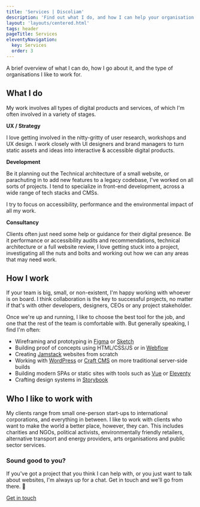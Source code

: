 ```yaml
---
title: 'Services | Discoliam'
description: 'Find out what I do, and how I can help your organisation'
layout: 'layouts/centered.html'
tags: header
pageTitle: Services
eleventyNavigation:
  key: Services
  order: 3
---
```


<p class="Lead">A brief overview of what I can do, how I go about it, and the type of organisations I like to work for.</p>

## What I do

My work involves all types of digital products and services, of which I'm often involved in a variety of stages.

**UX / Strategy**

I love getting involved in the nitty-gritty of user research, workshops and UX design. I work closely with UI designers and brand managers to turn static assets and ideas into interactive & accessible digital products.

**Development**

Be it planning out the Technical architecture of a small website, or parachuting in to add new features to a legacy codebase, I've worked on all sorts of projects. I tend to specialize in front-end development, across a wide range of tech stacks and CMSs.

I try to focus on accessibility, performance and the environmental impact of all my work.

**Consultancy**

Clients often just need some help or guidance for their digital presence. Be it performance or accessibility audits and recommendations, technical architecture or a full website review, I love getting stuck into a project, investigating all the nuts and bolts and working out how we can any areas that may need work.

## How I work

If your team is big, small, or non-existent, I'm happy working with whoever is on board. I think collaboration is the key to successful projects, no matter if that's with other developers, designers, CEOs or any project stakeholder.

Once we're up and running, I like to choose the best tool for the job, and one that the rest of the team is comfortable with. But generally speaking, I find I'm often:

- Wireframing and prototyping in [Figma](https://www.figma.com/) or [Sketch](https://www.sketch.com/)
- Building proof of concepts using HTML/CSS/JS or in [Webflow](https://webflow.com/)
- Creating [Jamstack](https://jamstack.org/) websites from scratch
- Working with [WordPress](https://wordpress.org/) or [Craft CMS](https://craftcms.com/) on more traditional server-side builds
- Building modern SPAs or static sites with tools such as [Vue](https://vuejs.org/) or [Eleventy](https://www.11ty.dev/)
- Crafting design systems in [Storybook](https://storybook.js.org/)

## Who I like to work with

My clients range from small one-person start-ups to international corporations, and everything in between. I like to work with clients who want to make the world a better place, however, they can. This includes charities and NGOs, political activists, environmentally friendly retailers, alternative transport and energy providers, arts organisations and public sector services.

### Sound good to you?

If you've got a project that you think I can help with, or you just want to talk about websites, I'm always up for a chat. Get in touch and we'll go from there. 🙂

<a href="/contact" class="Button">Get in touch</a>
